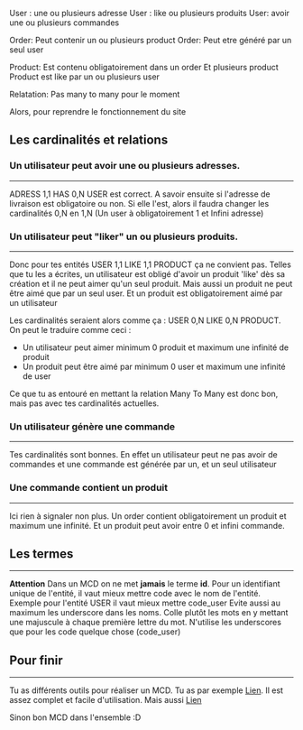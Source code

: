 User : une ou plusieurs adresse 
User : like ou plusieurs produits
User: avoir une ou plusieurs commandes

Order: Peut contenir un ou plusieurs product
Order: Peut etre généré par un seul user

Product: Est contenu obligatoirement dans un order Et plusieurs product
Product est like par un ou plusieurs user

Relatation: Pas many to many pour le moment

Alors, pour reprendre le fonctionnement du site

## Les cardinalités et relations

### Un utilisateur peut avoir une ou plusieurs adresses.
---
ADRESS 1,1 HAS 0,N USER est correct. A savoir ensuite si l'adresse de livraison est obligatoire ou non.
Si elle l'est, alors il faudra changer les cardinalités 0,N en 1,N (Un user à obligatoirement 1 et Infini adresse)

### Un utilisateur peut "liker" un ou plusieurs produits.
---
Donc pour tes entités USER 1,1 LIKE 1,1 PRODUCT ça ne convient pas. Telles que tu les a écrites, un utilisateur est obligé d'avoir un produit 'like' dès sa création et il ne peut aimer qu'un seul produit. 
Mais aussi un produit ne peut être aimé que par un seul user. Et un produit est obligatoirement aimé par un utilisateur

Les cardinalités seraient alors comme ça : USER 0,N LIKE 0,N PRODUCT. On peut le traduire comme ceci :
- Un utilisateur peut aimer minimum 0 produit et maximum une infinité de produit
- Un produit peut être aimé par minimum 0 user et maximum une infinité de user

Ce que tu as entouré en mettant la relation Many To Many est donc bon, mais pas avec tes cardinalités actuelles.

### Un utilisateur génère une commande
---
Tes cardinalités sont bonnes. En effet un utilisateur peut ne pas avoir de commandes et une commande est générée par un, et un seul utilisateur

### Une commande contient un produit
---
Ici rien à signaler non plus. Un order contient obligatoirement un produit et maximum une infinité. Et un produit peut avoir entre 0 et infini commande.

## Les termes
---

**Attention**
Dans un MCD on ne met **jamais** le terme **id**. Pour un identifiant unique de l'entité, il vaut mieux mettre code avec le nom de l'entité. 
Exemple pour l'entité USER il vaut mieux mettre code_user
Evite aussi au maximum les underscore dans les noms. Colle plutôt les mots en y mettant une majuscule à chaque première lettre du mot. 
N'utilise les underscores que pour les code quelque chose (code_user)

## Pour finir
---

Tu as différents outils pour réaliser un MCD.
Tu as par exemple [Lien](https://mocodo.net "mocodo"). Il est assez complet et facile d'utilisation.
Mais aussi [Lien](https://www.lucidchart.com/ "LucidChart")

Sinon bon MCD dans l'ensemble :D


